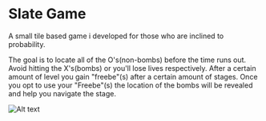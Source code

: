 # Slate Game

A small tile based game i developed for those who are inclined to probability.

The goal is to locate all of the O's(non-bombs) before the time runs out. Avoid hitting the X's(bombs) 
or you'll lose lives respectively. After a certain amount of level you gain "freebe"(s) after a certain amount of stages.
Once you opt to use your "Freebe"(s) the location of the bombs will be revealed and help you navigate the stage.

![Alt text](https://imgur.com/gallery/5BT4R "In-Game")
